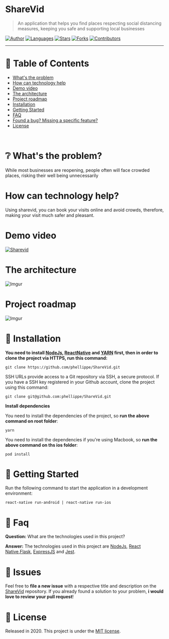 # ShareVid

> An application that helps you find places respecting social distancing measures, keeping you safe and supporting local businesses 

[![Author](https://img.shields.io/badge/author-phellippe-662d91?style=flat-square)](https://github.com/phellippe)
[![Languages](https://img.shields.io/github/languages/count/phellippe/ShareVid?color=%23662d91&style=flat-square)](#)
[![Stars](https://img.shields.io/github/stars/phellippe/ShareVid?color=662d91&style=flat-square)](https://github.com/phellippe/ShareVid/stargazers)
[![Forks](https://img.shields.io/github/forks/phellippe/ShareVid?color=%23662d91&style=flat-square)](https://github.com/phellippe/ShareVid/network/members)
[![Contributors](https://img.shields.io/github/contributors/phellippe/ShareVid?color=662d91&style=flat-square)](https://github.com/phellippe/ShareVid/graphs/contributors)

---

# :pushpin: Table of Contents

* [What's the problem](#grey_question-whats-the-problem)
* [How can technology help](#how-can-technology-help)
* [Demo video](#demo-video)
* [The architecture](#the-architecture) 
* [Project roadmap](#project-roadmap)
* [Installation](#construction_worker-installation)
* [Getting Started](#runner-getting-started)
* [FAQ](#postbox-faq)
* [Found a bug? Missing a specific feature?](#bug-issues)
* [License](#closed_book-license)

<br />

# :grey_question: What's the problem?

While most businesses are reopening, people often will face crowded places, risking their well being unnecessarily

# How can technology help?

Using sharevid, you can book your visits online and avoid crowds, therefore, making your visit much safer and pleasant.

# Demo video

[![Sharevid](https://img.youtube.com/vi/LSg4IeBk48Y/0.jpg)](https://www.youtube.com/watch?v=LSg4IeBk48Y "Sharevid")

</a>

# The architecture 

![Imgur](https://i.imgur.com/5RtCtfE.jpg)

# Project roadmap

![Imgur](https://i.imgur.com/54XMFH2.jpg)

# :construction_worker: Installation

**You need to install [NodeJs](https://nodejs.org/en/), [ReactNative](https://reactnative.dev/) and [YARN](https://yarnpkg.com/) first, then in order to clone the project via HTTPS, run this command:**

```git clone https://github.com/phellippe/ShareVid.git```

SSH URLs provide access to a Git repository via SSH, a secure protocol. If you have a SSH key registered in your Github account, clone the project using this command:

```git clone git@github.com:phellippe/ShareVid.git```

**Install dependencies**

You need to install the dependencies of the project, so **run the above command on root folder**:

```yarn```

You need to install the dependencies if you're using Macbook, so **run the above command on ths ios folder**:

```pod install```

# :runner: Getting Started

Run the following command to start the application in a development environment:

```react-native run-android | react-native run-ios```

# :postbox: Faq
**Question:** What are the technologies used in this project?

**Answer:** The technologies used in this project are [NodeJs](https://nodejs.org/en/), [React Native](https://reactnative.dev/),[Flask](https://flask.palletsprojects.com/en/1.1.x/), [ExpressJS](https://expressjs.com/pt-br/) and [Jest](https://jestjs.io/).

# :bug: Issues

Feel free to **file a new issue** with a respective title and description on the [ShareVid](https://github.com/jennifertakagi/ShareVid/issues) repository. If you already found a solution to your problem, **i would love to review your pull request**!

# :closed_book: License
Released in 2020.
This project is under the [MIT license](https://github.com/phellippe/ShareVid/blob/main/LICENSE).
